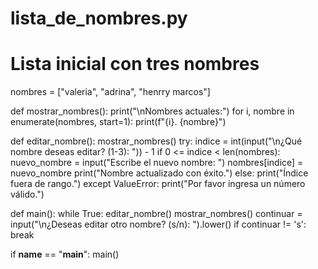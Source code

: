 # lista_de_nombres.py

# Lista inicial con tres nombres
nombres = ["valeria", "adrina", "henrry marcos"]

def mostrar_nombres():
    print("\nNombres actuales:")
    for i, nombre in enumerate(nombres, start=1):
        print(f"{i}. {nombre}")

def editar_nombre():
    mostrar_nombres()
    try:
        indice = int(input("\n¿Qué nombre deseas editar? (1-3): ")) - 1
        if 0 <= indice < len(nombres):
            nuevo_nombre = input("Escribe el nuevo nombre: ")
            nombres[indice] = nuevo_nombre
            print("Nombre actualizado con éxito.")
        else:
            print("Índice fuera de rango.")
    except ValueError:
        print("Por favor ingresa un número válido.")

def main():
    while True:
        editar_nombre()
        mostrar_nombres()
        continuar = input("\n¿Deseas editar otro nombre? (s/n): ").lower()
        if continuar != 's':
            break

if __name__ == "__main__":
    main()
